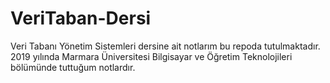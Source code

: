 # VeriTaban-Dersi
Veri Tabanı Yönetim Sistemleri dersine ait notlarım bu repoda tutulmaktadır. 2019 yılında Marmara Üniversitesi Bilgisayar ve Öğretim Teknolojileri bölümünde tuttuğum notlardır.

